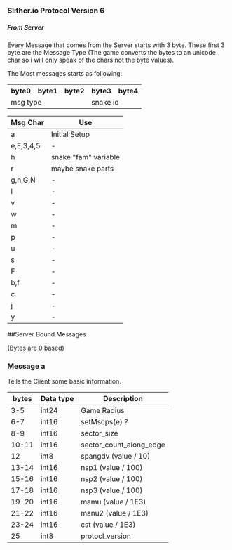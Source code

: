 ### Slither.io Protocol Version 6

##### From Server

Every Message that comes from the Server starts with 3 byte. These first 3 byte are the Message Type (The game converts the bytes to an unicode char so i will only speak of the chars not the byte values).

The Most messages starts as following:

<table>
  <tr>
    <th>byte0</th>
     <th>byte1</th>
     <th>byte2</th>
     <th>byte3</th>
     <th>byte4</th>
   </tr>
   <tr>
     <td colspan="3">msg type</td>
     <td colspan="2">snake id</td>
   </tr>
 </table>
 
 
 
|Msg Char|Use            |
|--------|---------------|
| a      | Initial Setup |
|e,E,3,4,5| -        |
|h       |snake "fam" variable|
|r       |maybe snake parts|
|g,n,G,N | -              |
|l       | -|
|v|-|
|w|-|
|m|-|
|p|-|
|u|-|
|s|-|
|F|-|
|b,f|-|
|c|-|
|j|-|
|y|-|


##Server Bound Messages

(Bytes are 0 based)

### Message a
Tells the Client some basic information.

|bytes|Data type|Description
|-----|---------|---------
|3-5|int24|Game Radius
|6-7|int16|setMscps(e) ?
|8-9|int16|sector_size
|10-11|int16|sector_count_along_edge
|12|int8|spangdv (value / 10)
|13-14|int16|nsp1 (value / 100)
|15-16|int16|nsp2 (value / 100)
|17-18|int16|nsp3 (value / 100)
|19-20|int16|mamu (value / 1E3)
|21-22|int16|manu2 (value / 1E3)
|23-24|int16|cst (value / 1E3)
|25|int8|protocl_version


